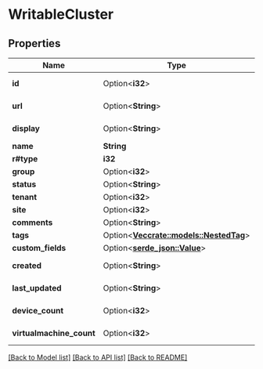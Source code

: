 # WritableCluster

## Properties

Name | Type | Description | Notes
------------ | ------------- | ------------- | -------------
**id** | Option<**i32**> |  | [optional][readonly]
**url** | Option<**String**> |  | [optional][readonly]
**display** | Option<**String**> |  | [optional][readonly]
**name** | **String** |  | 
**r#type** | **i32** |  | 
**group** | Option<**i32**> |  | 
**status** | Option<**String**> |  | [optional]
**tenant** | Option<**i32**> |  | [optional]
**site** | Option<**i32**> |  | 
**comments** | Option<**String**> |  | [optional]
**tags** | Option<[**Vec<crate::models::NestedTag>**](NestedTag.md)> |  | [optional]
**custom_fields** | Option<[**serde_json::Value**](.md)> |  | [optional]
**created** | Option<**String**> |  | [optional][readonly]
**last_updated** | Option<**String**> |  | [optional][readonly]
**device_count** | Option<**i32**> |  | [optional][readonly]
**virtualmachine_count** | Option<**i32**> |  | [optional][readonly]

[[Back to Model list]](../README.md#documentation-for-models) [[Back to API list]](../README.md#documentation-for-api-endpoints) [[Back to README]](../README.md)


